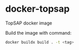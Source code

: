 # docker-topsap

TopSAP docker image

Build the image with command:

```bash
docker buildx build . -t <tag>
```
